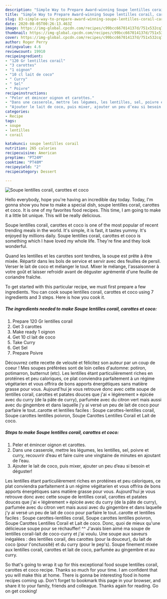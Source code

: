 ```yaml
---
description: "Simple Way to Prepare Award-winning Soupe lentilles corail, carottes et coco"
title: "Simple Way to Prepare Award-winning Soupe lentilles corail, carottes et coco"
slug: 83-simple-way-to-prepare-award-winning-soupe-lentilles-corail-carottes-et-coco
date: 2020-08-05T00:26:13.463Z
image: https://img-global.cpcdn.com/recipes/c99bcc667014137d/751x532cq70/soupe-lentilles-corail-carottes-et-coco-photo-principale-de-la-recette.jpg
thumbnail: https://img-global.cpcdn.com/recipes/c99bcc667014137d/751x532cq70/soupe-lentilles-corail-carottes-et-coco-photo-principale-de-la-recette.jpg
cover: https://img-global.cpcdn.com/recipes/c99bcc667014137d/751x532cq70/soupe-lentilles-corail-carottes-et-coco-photo-principale-de-la-recette.jpg
author: Roger Perry
ratingvalue: 4.6
reviewcount: 19910
recipeingredient:
- "120 Gr lentilles corail"
- "3 carottes"
- "1 oignon"
- "10 cl lait de coco"
- " Curry"
- " Sel"
- " Poivre"
recipeinstructions:
- "Peler et émincer oignon et carottes."
- "Dans une casserole, mettre les légumes, les lentilles, sel, poivre et curry, recouvrir d’eau et faire cuire une vingtaine de minutes en ajoutant de l’eau."
- "Ajouter le lait de coco, puis mixer, ajouter un peu d’eau si besoin et déguster!"
categories:
- Recipe
tags:
- soupe
- lentilles
- corail

katakunci: soupe lentilles corail 
nutrition: 265 calories
recipecuisine: American
preptime: "PT24M"
cooktime: "PT48M"
recipeyield: "2"
recipecategory: Dessert

---
```



![Soupe lentilles corail, carottes et coco](https://img-global.cpcdn.com/recipes/c99bcc667014137d/751x532cq70/soupe-lentilles-corail-carottes-et-coco-photo-principale-de-la-recette.jpg)

Hello everybody, hope you're having an incredible day today. Today, I'm gonna show you how to make a special dish, soupe lentilles corail, carottes et coco. It is one of my favorites food recipes. This time, I am going to make it a little bit unique. This will be really delicious.

Soupe lentilles corail, carottes et coco is one of the most popular of recent trending meals in the world. It's simple, it is fast, it tastes yummy. It's enjoyed by millions daily. Soupe lentilles corail, carottes et coco is something which I have loved my whole life. They're fine and they look wonderful.

Quand les lentilles et les carottes sont tendres, la soupe est prête à être mixée. Répartir dans les bols de service et servir avec des feuilles de persil. Verser le lait de coco et mélanger le tout. Mixer le mélange, l&#39;assaisonner à votre goût et laisser refroidir avant de déguster agrémenté d&#39;une feuille de coriandre fraîche.


To get started with this particular recipe, we must first prepare a few ingredients. You can cook soupe lentilles corail, carottes et coco using 7 ingredients and 3 steps. Here is how you cook it.

<!--inarticleads1-->

##### The ingredients needed to make Soupe lentilles corail, carottes et coco:

1. Prepare 120 Gr lentilles corail
1. Get 3 carottes
1. Make ready 1 oignon
1. Get 10 cl lait de coco
1. Take  Curry
1. Get  Sel
1. Prepare  Poivre


Découvrez cette recette de velouté et félicitez son auteur par un coup de coeur ! Mes soupes préférées sont de loin celles d&#39;automne: potiron, potimarron, butternut (etc). Les lentilles étant particulièrement riches en protéines et peu caloriques, ce plat conviendra parfaitement à un régime végétarien et vous offrira de bons apports énergétiques sans matière grasse pour vous. Aujourd&#39;hui je vous retrouve donc avec cette soupe de lentilles corail, carottes et patates douces que j&#39;ai « légèrement » épicée avec du curry (de la pâte de curry), parfumée avec du citron vert mais aussi avec du gingembre et dans laquelle j&#39;y ai versé un peu de lait de coco pour parfaire le tout..carotte et lentilles faciles : Soupe carottes-lentilles corail, Soupe carottes lentilles poivron, Soupe Carottes Lentilles Corail et Lait de coco. 

<!--inarticleads2-->

##### Steps to make Soupe lentilles corail, carottes et coco:

1. Peler et émincer oignon et carottes.
1. Dans une casserole, mettre les légumes, les lentilles, sel, poivre et curry, recouvrir d’eau et faire cuire une vingtaine de minutes en ajoutant de l’eau.
1. Ajouter le lait de coco, puis mixer, ajouter un peu d’eau si besoin et déguster!


Les lentilles étant particulièrement riches en protéines et peu caloriques, ce plat conviendra parfaitement à un régime végétarien et vous offrira de bons apports énergétiques sans matière grasse pour vous. Aujourd&#39;hui je vous retrouve donc avec cette soupe de lentilles corail, carottes et patates douces que j&#39;ai « légèrement » épicée avec du curry (de la pâte de curry), parfumée avec du citron vert mais aussi avec du gingembre et dans laquelle j&#39;y ai versé un peu de lait de coco pour parfaire le tout..carotte et lentilles faciles : Soupe carottes-lentilles corail, Soupe carottes lentilles poivron, Soupe Carottes Lentilles Corail et Lait de coco. Donc, quoi de mieux qu&#39;une délicieuse soupe pour se réchauffer! ^^ J&#39;avais bien aimé ma soupe de lentilles corail-lait de coco-curry et j&#39;ai voulu. Une soupe aux saveurs inégalées : des lentilles corail, des carottes (pour la douceur), du lait de coco (pour l&#39;onctuosité) et du curry (pour le pep&#39;s). Soupe finement mixée aux lentilles corail, carottes et lait de coco, parfumée au gingembre et au curry. 

So that's going to wrap it up for this exceptional food soupe lentilles corail, carottes et coco recipe. Thanks so much for your time. I am confident that you will make this at home. There is gonna be interesting food in home recipes coming up. Don't forget to bookmark this page in your browser, and share it to your family, friends and colleague. Thanks again for reading. Go on get cooking!
